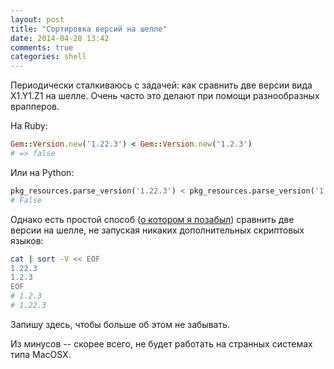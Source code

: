 ```yaml
---
layout: post
title: "Сортировка версий на шелле"
date: 2014-04-28 13:42
comments: true
categories: shell
---
```

Периодически сталкиваюсь с задачей: как сравнить две версии вида X1.Y1.Z1 на шелле.
Очень часто это делают при помощи разнообразных врапперов.

<!-- more -->

На Ruby:

```ruby
Gem::Version.new('1.22.3') < Gem::Version.new('1.2.3')
# => false
```

Или на Python:

```python
pkg_resources.parse_version('1.22.3') < pkg_resources.parse_version('1.2.3')
# False
```

Однако есть простой способ ([о котором я позабыл](http://stackoverflow.com/a/15324047/308871))
сравнить две версии на шелле, не запуская никаких дополнительных скриптовых языков:
```bash
cat | sort -V << EOF
1.22.3
1.2.3
EOF
# 1.2.3
# 1.22.3
```

Запишу здесь, чтобы больше об этом не забывать.

Из минусов -- скорее всего, не будет работать на странных системах типа MacOSX.
